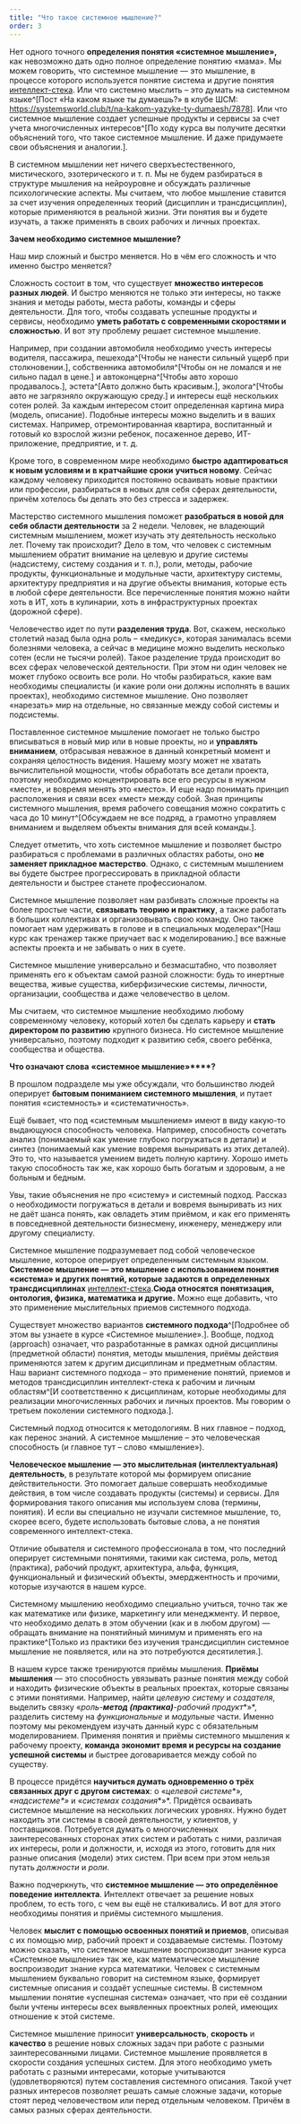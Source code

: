 ```yaml
---
title: "Что такое системное мышление?"
order: 3
---
```




Нет одного точного **определения понятия «системное мышление»,** как невозможно дать одно полное определение понятию «мама». Мы можем говорить, что системное мышление — это мышление, в процессе которого используется понятие система и другие понятия [интеллект-стека](https://system-school.ru/stack#istack). Или что системно мыслить – это думать на системном языке^[Пост «На каком языке ты думаешь?» в клубе ШСМ: <https://systemsworld.club/t/na-kakom-yazyke-ty-dumaesh/7878>]. Или что системное мышление создает успешные продукты и сервисы за счет учета многочисленных интересов^[По ходу курса вы получите десятки объяснений того, что такое системное мышление. И даже придумаете свои объяснения и аналогии.].

В системном мышлении нет ничего сверхъестественного, мистического, эзотерического и т. п. Мы не будем разбираться в структуре мышления на нейроуровне и обсуждать различные психологические аспекты. Мы считаем, что любое мышление ставится за счет изучения определенных теорий (дисциплин и трансдисциплин), которые применяются в реальной жизни. Эти понятия вы и будете изучать, а также применять в своих рабочих и личных проектах.

**Зачем необходимо системное мышление?**

Наш мир сложный и быстро меняется. Но в чём его сложность и что именно быстро меняется?

Сложность состоит в том, что существует **множество интересов разных людей**. И быстро меняются не только эти интересы, но также знания и методы работы, места работы, команды и сферы деятельности. Для того, чтобы создавать успешные продукты и сервисы, необходимо **уметь работать с современными скоростями и сложностью**. И вот эту проблему решает системное мышление.

Например, при создании автомобиля необходимо учесть интересы водителя, пассажира, пешехода^[Чтобы не нанести сильный ущерб при столкновении.], собственника автомобиля^[Чтобы он не ломался и не сильно падал в цене.] и автоконцерна^[Чтобы авто хорошо продавалось.], эстета^[Авто должно быть красивым.], эколога^[Чтобы авто не загрязняло окружающую среду.] и интересы ещё нескольких сотен ролей. За каждым интересом стоит определенная картина мира (модель, описание). Подобные интересы можно выделить и в ваших системах. Например, отремонтированная квартира, воспитанный и готовый ко взрослой жизни ребенок, посаженное дерево, ИТ-приложение, предприятие, и т. д.

Кроме того, в современном мире необходимо **быстро адаптироваться к новым условиям и** **в кратчайшие сроки** **учиться новому**. Сейчас каждому человеку приходится постоянно осваивать новые практики или профессии, разбираться в новых для себя сферах деятельности, причём хотелось бы делать это без стресса и задержек.

Мастерство системного мышления поможет **разобраться в новой для себя области деятельности** за 2 недели. Человек, не владеющий системным мышлением, может изучать эту деятельность несколько лет. Почему так происходит? Дело в том, что человек с системным мышлением обратит внимание на целевую и другие системы (надсистему, систему создания и т. п.), роли, методы, рабочие продукты, функциональные и модульные части, архитектуру системы, архитектуру предприятия и на другие объекты внимания, которые есть в любой сфере деятельности. Все перечисленные понятия можно найти хоть в ИТ, хоть в кулинарии, хоть в инфраструктурных проектах (дорожной сфере).

Человечество идет по пути **разделения труда**. Вот, скажем, несколько столетий назад была одна роль – «медикус», которая занималась всеми болезнями человека, а сейчас в медицине можно выделить несколько сотен (если не тысячи ролей). Такое разделение труда происходит во всех сферах человеческой деятельности. При этом ни один человек не может глубоко освоить все роли. Но чтобы разбираться, какие вам необходимы специалисты (и какие роли они должны исполнять в ваших проектах), необходимо системное мышление. Оно позволяет «нарезать» мир на отдельные, но связанные между собой системы и подсистемы.

Поставленное системное мышление помогает не только быстро вписываться в новый мир или в новые проекты, но и **управлять вниманием**, отбрасывая неважное в данный конкретный момент и сохраняя целостность видения. Нашему мозгу может не хватать вычислительной мощности, чтобы обработать все детали проекта, поэтому необходимо концентрировать все его ресурсы в нужном «месте», и вовремя менять это «место». И еще надо понимать принцип расположения и связи всех «мест» между собой. Зная принципы системного мышления, время рабочего совещания можно сократить с часа до 10 минут^[Обсуждаем не все подряд, а грамотно управляем вниманием и выделяем объекты внимания для всей команды.].

Следует отметить, что хоть системное мышление и позволяет быстро разбираться с проблемами в различных областях работы, оно **не заменяет прикладное мастерство**. Однако, с системным мышлением вы будете быстрее прогрессировать в прикладной области деятельности и быстрее станете профессионалом.

Системное мышление позволяет нам разбивать сложные проекты на более простые части, **связывать теорию и практику**, а также работать в больших коллективах и организовывать свою команду. Оно также помогает нам удерживать в голове и в специальных моделерах^[Наш курс как тренажер также приучает вас к моделированию.] все важные аспекты проекта и не забывать о них в суете.

Системное мышление универсально и безмасштабно, что позволяет применять его к объектам самой разной сложности: будь то инертные вещества, живые существа, киберфизические системы, личности, организации, сообщества и даже человечество в целом.

Мы считаем, что системное мышление необходимо любому современному человеку, который хотел бы сделать карьеру и **стать директором по развитию** крупного бизнеса. Но системное мышление универсально, поэтому подходит к развитию себя, своего ребёнка, сообщества и общества.

**Что означают слова** **«****системное мышление****»****?**

В прошлом подразделе мы уже обсуждали, что большинство людей оперирует **бытовым пониманием системного мышления**, и путает понятия «системность» и «систематичность».

Ещё бывает, что под «системным мышлением» имеют в виду какую-то выдающуюся способность человека. Например, способность сочетать анализ (понимаемый как умение глубоко погружаться в детали) и синтез (понимаемый как умение вовремя выныривать из этих деталей). Это то, что называется умением видеть полную картину. Хорошо иметь такую способность так же, как хорошо быть богатым и здоровым, а не больным и бедным.

Увы, такие объяснения не про «систему» и системный подход. Рассказ о необходимости погружаться в детали и вовремя выныривать из них не даёт шанса понять, как овладеть этим приёмом, и как его применять в повседневной деятельности бизнесмену, инженеру, менеджеру или другому специалисту.

Системное мышление подразумевает под собой человеческое мышление, которое оперирует определенным системным языком. **Системное мышление — это мышление с использованием понятия «система» и других понятий, которые задаются в** **определенных** **трансдисциплинах** [интеллект-стека](https://system-school.ru/stack#istack).**Сюда относятся** **понятизация, онтология, физика, математика и другие.** Можно еще добавить, что это применение мыслительных приемов системного подхода.

Существует множество вариантов **системного подхода**^[Подробнее об этом вы узнаете в курсе «Системное мышление».]. Вообще, подход (approach) означает, что разработанные в рамках одной дисциплины (предметной области) понятия, методы мышления, приёмы действия применяются затем к другим дисциплинам и предметным областям. Наш вариант системного подхода – это применение понятий, приемов и методов трансдисциплин интеллект-стека к рабочим и личным областям^[И соответственно к дисциплинам, которые необходимы для реализации многочисленных рабочих и личных проектов. Мы говорим о третьем поколении системного подхода.].

Системный подход относится к методологиям. В них главное – подход, как перенос знаний. А системное мышление – это человеческая способность (и главное тут – слово «мышление»).

**Человеческое мышление — это мыслительная (интеллектуальная) деятельность**, в результате которой мы формируем описание действительности. Это помогает дальше совершать необходимые действия, в том числе создавать продукты (системы) и сервисы. Для формирования такого описания мы используем слова (термины, понятия). И если вы специально не изучали системное мышление, то, скорее всего, будете использовать бытовые слова, а не понятия современного интеллект-стека.

Отличие обывателя и системного профессионала в том, что последний оперирует системными понятиями, такими как система, роль, метод (практика), рабочий продукт, архитектура, альфа, функция, функциональный и физический объекты, эмерджентность и прочими, которые изучаются в нашем курсе.

Системному мышлению необходимо специально учиться, точно так же как математике или физике, маркетингу или менеджменту. И первое, что необходимо делать в этом обучении (как и в любом другом) — обращать внимание на понятийный минимум и применять его на практике^[Только из практики без изучения трансдисциплин системное мышление не появляется, или на это потребуются десятилетия.].

В нашем курсе также тренируются приёмы мышления. **Приёмы мышления** — это способность увязывать разные понятия между собой и находить физические объекты в реальных проектах, которые связаны с этими понятиями. Например, найти *целевую систему* и *создателя*, выделить связку «*роль-**метод (**практика**)**-рабочий продукт**»*, разделить систему на *функциональные* и *модульные* части. Именно поэтому мы рекомендуем изучать данный курс с обязательным моделированием. Применяя понятия и приёмы системного мышления к рабочему проекту, **команда экономит время и ресурсы на создание успешной системы** и быстрее договаривается между собой по существу.

В процессе придётся **научиться думать одновременно о трёх связанных друг с другом системах**: о «*целевой системе**»*, «*надсистеме**»* и «*системах создания**»*. Придётся осваивать системное мышление на нескольких логических уровнях. Нужно будет находить эти системы в своей деятельности, у клиентов, у поставщиков. Потребуется думать о многочисленных заинтересованных сторонах этих систем и работать с ними, различая их интересы, роли и должности, и, исходя из этого, готовить для них разные описания (модели) этих систем. При всем при этом нельзя путать *должности* и *роли*.

Важно подчеркнуть, что **системное мышление — это определённое поведение интеллекта**. Интеллект отвечает за решение новых проблем, то есть того, с чем вы ещё не сталкивались. И вот для этого необходимы понятия и приёмы системного мышления.

Человек **мыслит с помощью освоенных понятий и приемов**, описывая с их помощью мир, рабочий проект и создаваемые системы. Поэтому можно сказать, что системное мышление воспроизводит знание курса «Системное мышление» так же, как математическое мышление воспроизводит знание курса математики. Человек с системным мышлением буквально говорит на системном языке, формирует системные описания и создаёт успешные системы. В системном мышлении понятие «успешная система» означает, что при её создании были учтены интересы всех выявленных проектных ролей, имеющих отношение к этой системе.

Системное мышление приносит **универсальность**, **скорость** и **качество** в решение новых сложных задач при работе с разными заинтересованными лицами. Системное мышление проявляется в скорости создания успешных систем. Для этого необходимо уметь работать с разными интересами, которые учитываются (удовлетворяются) путем составления системного описания. Такой учет разных интересов позволяет решать самые сложные задачи, которые стоят перед человечеством или перед отдельным человеком. Причём в самых разных сферах деятельности.

